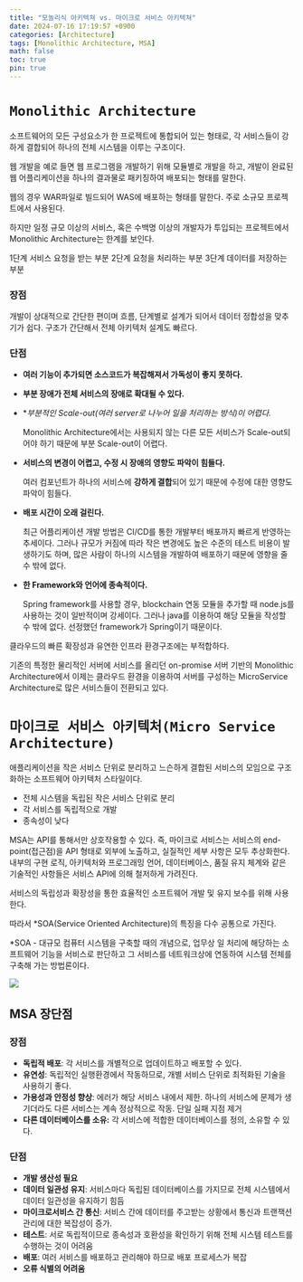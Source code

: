 ```yaml
---
title: "모놀리식 아키텍쳐 vs. 마이크로 서비스 아키텍쳐"
date: 2024-07-16 17:19:57 +0900
categories: [Architecture]
tags: [Monolithic Architecture, MSA]
math: false
toc: true
pin: true
---
```


# `Monolithic Architecture`

소프트웨어의 모든 구성요소가 한 프로젝트에 통합되어 있는 형태로, 각 서비스들이 강하게 결합되어 하나의 전체 시스템을 이루는 구조이다.

웹 개발을 예로 들면 웹 프로그램을 개발하기 위해 모듈별로 개발을 하고, 개발이 완료된 웹 어플리케이션을 하나의 결과물로 패키징하여 배포되는 형태를 말한다.

웹의 경우 WAR파일로 빌드되어 WAS에 배포하는 형태를 말한다. 주로 소규모 프로젝트에서 사용된다.

하지만 일정 규모 이상의 서비스, 혹은 수백명 이상의 개발자가 투입되는 프로젝트에서 Monolithic Architecture는 한계를 보인다.

1단계 서비스 요청을 받는 부분
2단계 요청을 처리하는 부분
3단계 데이터를 저장하는 부분

### 장점

개발이 상대적으로 간단한 편이며 흐름, 단계별로 설계가 되어서 데이터 정합성을 맞추기가 쉽다. 구조가 간단해서 전체 아키텍처 설계도 빠르다.

### 단점

- **여러 기능이 추가되면 소스코드가 복잡해져서 가독성이 좋지 못하다.**
- **부분 장애가 전체 서비스의 장애로 확대될 수 있다.**
- **부분적인 *Scale-out(여러 server로 나누어 일을 처리하는 방식)이 어렵다.**
    
    Monolithic Architecture에서는 사용되지 않는 다른 모든 서비스가 Scale-out되어야 하기 때문에 부분 Scale-out이 어렵다.
    
- **서비스의 변경이 어렵고, 수정 시 장애의 영향도 파악이 힘들다.**
    
    여러 컴포넌트가 하나의 서비스에 **강하게 결합**되어 있기 때문에 수정에 대한 영향도 파악이 힘들다.
    
- **배포 시간이 오래 걸린다.**
    
    최근 어플리케이션 개발 방법은 CI/CD를 통한 개발부터 배포까지 빠르게 반영하는 추세이다. 그러나 규모가 커짐에 따라 작은 변경에도 높은 수준의 테스트 비용이 발생하기도 하며, 많은 사람이 하나의 시스템을 개발하여 배포하기 때문에 영향을 줄 수 밖에 없다.
    
- **한 Framework와 언어에 종속적이다.**
    
    Spring framework를 사용할 경우, blockchain 연동 모듈을 추가할 때 node.js를 사용하는 것이 일반적이며 강세이다. 그러나 java를 이용하여 해당 모듈을 작성할 수 밖에 없다. 선정했던 framework가 Spring이기 때문이다.
    

클라우드의 빠른 확장성과 유연한 인프라 환경구조에는 부적합하다.

기존의 특정한 물리적인 서버에 서비스를 올리던 on-promise 서버 기반의 Monolithic Architecture에서 이제는 클라우드 환경을 이용하여 서버를 구성하는 MicroService Architecture로 많은 서비스들이 전환되고 있다.

# `마이크로 서비스 아키텍처(Micro Service Architecture)`

애플리케이션을 작은 서비스 단위로 분리하고 느슨하게 결합된 서비스의 모임으로 구조화하는 소프트웨어 아키텍처 스타일이다.

- 전체 시스템을 독립된 작은 서비스 단위로 분리
- 각 서비스를 독립적으로 개발
- 종속성이 낮다

MSA는 API를 통해서만 상호작용할 수 있다. 즉, 마이크로 서비스는 서비스의 end-point(접근점)을 API 형태로 외부에 노출하고, 실질적인 세부 사항은 모두 추상화한다. 내부의 구현 로직, 아키텍처와 프로그래밍 언어, 데이터베이스, 품질 유지 체계와 같은 기술적인 사항들은 서비스 API에 의해 철저하게 가려진다.

서비스의 독립성과 확장성을 통한 효율적인 소프트웨어 개발 및 유지 보수를 위해 사용한다.

따라서 *SOA(Service Oriented Architecture)의 특징을 다수 공통으로 가진다.

*SOA - 대규모 컴퓨터 시스템을 구축할 때의 개념으로, 업무상 일 처리에 해당하는 소프트웨어 기능을 서비스로 판단하고 그 서비스를 네트워크상에 연동하여 시스템 전체를 구축해 가는 방법론이다.

![](https://velog.velcdn.com/images/rachaen/post/bb6208d5-e690-48f6-8a8b-b69b9b04558a/image.png)

## MSA 장단점

### 장점

- **독립적 배포**: 각 서비스를 개별적으로 업데이트하고 배포할 수 있다.
- **유연성**: 독립적인 실행환경에서 작동하므로, 개별 서비스 단위로 최적화된 기술을 사용하기 좋다.
- **가용성과 안정성 향상**: 에러가 해당 서비스 내에서 제한. 하나의 서비스에 문제가 생기더라도 다른 서비스는 계속 정상적으로 작동. 단일 실패 지점 제거
- **다른 데이터베이스를 소유:** 각 서비스에 적합한 데이터베이스를 정의, 소유할 수 있다.

### 단점

- **개발 생산성 필요**
- **데이터 일관성 유지**: 서비스마다 독립된 데이터베이스를 가지므로 전체 시스템에서 데이터 일관성을 유지하기 힘듬
- **마이크로서비스 간 통신**: 서비스 간에 데이터를 주고받는 상황에서 통신과 트랜잭션 관리에 대한 복잡성이 증가.
- **테스트**: 서로 독립적이므로 종속성과 호환성을 확인하기 위해 전체 시스템 테스트를 수행하는 것이 어려움
- **배포**: 여러 서비스를 배포하고 관리해야 하므로 배포 프로세스가 복잡
- **오류 식별의 어려움**